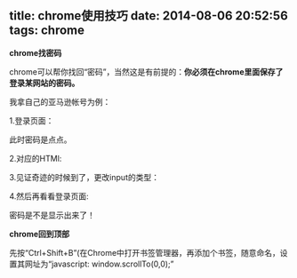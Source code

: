 title: chrome使用技巧
date: 2014-08-06 20:52:56
tags: chrome
---
__chrome找密码__

chrome可以帮你找回“密码”，当然这是有前提的：__你必须在chrome里面保存了登录某网站的密码。__

我拿自己的亚马逊帐号为例：

1.登录页面：


此时密码是点点。

2.对应的HTMl:


3.见证奇迹的时候到了，更改input的类型：


4.然后再看看登录页面:


密码是不是显示出来了！

__chrome回到顶部__

先按“Ctrl+Shift+B”(在Chrome中打开书签管理器，再添加个书签，随意命名，设置其网址为“javascript: window.scrollTo(0,0);”

